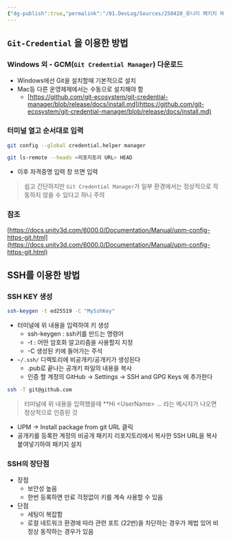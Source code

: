 ```yaml
---
{"dg-publish":true,"permalink":"/01.DevLog/Sources/250420_유니티 패키지 매니저에서 비공개 리포지토리를 참조할 수 있도록 해보자/"}
---
```


## `Git-Credential` 을 이용한 방법

### Windows 외 - GCM(`Git Credential Manager`) 다운로드

- Windows에선 Git을 설치할때 기본적으로 설치
- Mac등 다른 운영체제에서는 수동으로 설치해야 함
    - [https://github.com/git-ecosystem/git-credential-manager/blob/release/docs/install.md](https://github.com/git-ecosystem/git-credential-manager/blob/release/docs/install.md)

### 터미널 열고 순서대로 입력

```bash
git config --global credential.helper manager
```

```bash
git ls-remote --heads <리포지토리 URL> HEAD
```

- 이후 자격증명 입력 창 뜨면 입력

> 쉽고 간단하지만 `Git Credential Manager`가 일부 환경에서는 정상적으로 작동하지 않을 수 있다고 하니 주의

### 참조

[https://docs.unity3d.com/6000.0/Documentation/Manual/upm-config-https-git.html](https://docs.unity3d.com/6000.0/Documentation/Manual/upm-config-https-git.html)

## SSH를 이용한 방법

### SSH KEY 생성

```bash
ssh-keygen -t ed25519 -C "MySshKey"
```

- 터미널에 위 내용을 입력하여 키 생성
    - ssh-keygen : ssh키를 만드는 명령어
    - -t : 어떤 암호화 알고리즘을 사용할지 지정
    - -C 생성된 키에 들어가는 주석
- `~/.ssh/` 디렉토리에 비공개키/공개키가 생성된다
    - .pub로 끝나는 공개키 파일의 내용을 복사
    - 인증 할 계정의 GitHub → Settings → SSH and GPG Keys 에 추가한다

```bash
ssh -T git@github.com
```

> 터미널에 위 내용을 입력했을때 **Hi <UserName\> … 라는 메시지가 나오면 정상적으로 인증된 것

- UPM → Install package from git URL 클릭
- 공개키를 등록한 계정의 비공개 패키지 리포지토리에서 복사한 SSH URL을 복사 붙여넣기하여 패키지 설치

### SSH의 장단점

* 장점
    * 보안성 높음
    * 한번 등록하면 만료 걱정없이 키를 계속 사용할 수 있음
* 단점
    * 세팅이 복잡함
    * 로컬 네트워크 환경에 따라 관련 포트 (22번)을 차단하는 경우가 제법 있어 비정상 동작하는 경우가 있음
